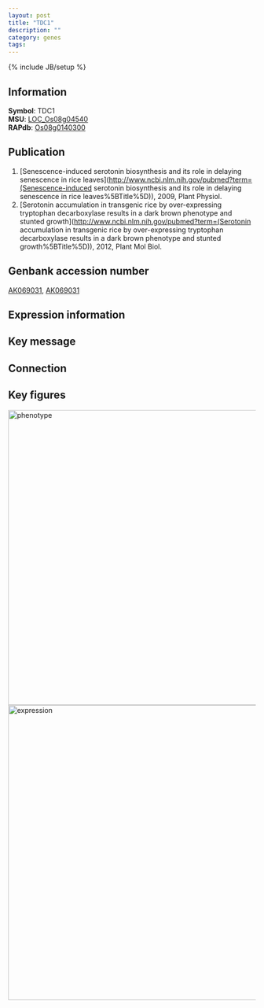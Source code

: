 ```yaml
---
layout: post
title: "TDC1"
description: ""
category: genes
tags: 
---
```

{% include JB/setup %}

## Information
__Symbol__: TDC1  
__MSU__: [LOC_Os08g04540](http://rice.plantbiology.msu.edu/cgi-bin/ORF_infopage.cgi?orf=LOC_Os08g04540)  
__RAPdb__: [Os08g0140300](http://rapdb.dna.affrc.go.jp/viewer/gbrowse_details/irgsp1?name=Os08g0140300)  

## Publication
1. [Senescence-induced serotonin biosynthesis and its role in delaying senescence in rice leaves](http://www.ncbi.nlm.nih.gov/pubmed?term=(Senescence-induced serotonin biosynthesis and its role in delaying senescence in rice leaves%5BTitle%5D)), 2009, Plant Physiol.
2. [Serotonin accumulation in transgenic rice by over-expressing tryptophan decarboxylase results in a dark brown phenotype and stunted growth](http://www.ncbi.nlm.nih.gov/pubmed?term=(Serotonin accumulation in transgenic rice by over-expressing tryptophan decarboxylase results in a dark brown phenotype and stunted growth%5BTitle%5D)), 2012, Plant Mol Biol.

## Genbank accession number
[AK069031](http://www.ncbi.nlm.nih.gov/nuccore/AK069031), [AK069031](http://www.ncbi.nlm.nih.gov/nuccore/AK069031)

## Expression information

## Key message

## Connection

## Key figures
<img src="http://ricencode.github.io/images/TDC1.pheno.png" alt="phenotype"  style="width: 600px;"/>

<img src="http://ricencode.github.io/images/TDC1.exp.png" alt="expression"  style="width: 600px;"/>


